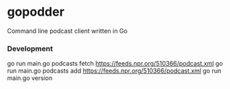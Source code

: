# gopodder
Command line podcast client written in Go

### Development

go run main.go podcasts fetch https://feeds.npr.org/510366/podcast.xml
go run main.go podcasts add https://feeds.npr.org/510366/podcast.xml
go run main.go version
